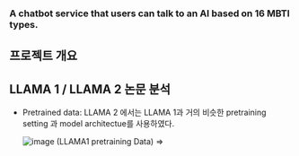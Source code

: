 ### A chatbot service that users can talk to an AI based on 16 MBTI types.

## 프로젝트 개요


## LLAMA 1 / LLAMA 2 논문 분석
- Pretrained data: LLAMA 2 에서는 LLAMA 1과 거의 비슷한 pretraining setting 과 model architectue를 사용하였다.
  
  ![image](https://github.com/JinnyKo/Skippy_mbti_Llama2/assets/93627969/6160bdf0-b82d-4c6a-b08c-24d3aab9053b)
  (LLAMA1 pretraining Data)
 => 
  



